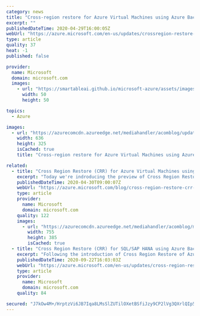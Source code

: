 ```yaml
---
category: news
title: "Cross-region restore for Azure Virtual Machines using Azure Backup"
excerpt: ""
publishedDateTime: 2020-04-29T16:00:05Z
webUrl: "https://azure.microsoft.com/en-us/updates/crossregion-restore-for-azure-virtual-machines-using-azure-backup/"
type: article
quality: 37
heat: -1
published: false

provider:
  name: Microsoft
  domain: microsoft.com
  images:
    - url: "https://smartableai.github.io/microsoft-azure/assets/images/organizations/microsoft.com-50x50.jpg"
      width: 50
      height: 50

topics:
  - Azure

images:
  - url: "https://azurecomcdn.azureedge.net/mediahandler/acomblog/updates/UpdatesV2/blog/1b3abcfb-ebfb-45da-a6d4-eede0f750abf.jpg"
    width: 636
    height: 325
    isCached: true
    title: "Cross-region restore for Azure Virtual Machines using Azure Backup"

related:
  - title: "Cross Region Restore (CRR) for Azure Virtual Machines using Azure Backup"
    excerpt: "Today we're indroducing the preview of Cross Region Restore (CRR) for Microsoft Azure Virtual Machines (VMs) support using Microsoft Azure Backup.\r\n\r\nAzure Backup uses Recovery Services vault to hold customers' backup data which offers both local and geographic redundancy. To ensure high availability"
    publishedDateTime: 2020-04-30T09:00:07Z
    webUrl: "https://azure.microsoft.com/blog/cross-region-restore-crr-for-azure-virtual-machines-using-azure-backup/"
    type: article
    provider:
      name: Microsoft
      domain: microsoft.com
    quality: 122
    images:
      - url: "https://azurecomcdn.azureedge.net/mediahandler/acomblog/media/Default/blog/b8495529-cdab-454f-ac29-78f63339532e.jpg"
        width: 755
        height: 385
        isCached: true
  - title: "Cross Region Restore (CRR) for SQL/SAP HANA using Azure Backup"
    excerpt: "Following the introduction of Cross Region Restore of Azure VMs, Azure Backup has extended this capability to support SQL and SAP HANA backups."
    publishedDateTime: 2020-09-22T16:03:03Z
    webUrl: "https://azure.microsoft.com/en-us/updates/cross-region-restore-crr-for-sqlsap-hana-using-azure-backup/"
    type: article
    provider:
      name: Microsoft
      domain: microsoft.com
    quality: 84

secured: "J7kOw4M+/HrptzVi6JB7Iqa8LMsSlZUTilOXetBSfiJzy9CP2lVg3QXrlQIp5rob01UjQRpLu/a6QZRs7rhxaSnng8dgbJ0fZYi8qGzZx55Y1V4EX85uhq7MkG26ynilVYE7L3tN5YPWLbHgLfaBkhRbu2P5+sK3WivxpgBg/w5GNHENIRPdBShdmXt6sFh9V0nMHLhey2VCYXK9jVu85gZHA3oJis8XHTDXYcqlwAT20FMYzQcQWIuoEENpduKI4pGTlRud951exrAZ/31Ypj8pATHNA6T+SK7GcNNCtGj/p/Ifyg477D2CWcXuDmC+y9jo0amgz4Y1bLL4Ld0FiQ==;68GsAAToFPEbERO9pUzlnA=="
---
```


